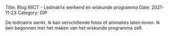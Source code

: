 Title: Blog 6IICT - Ledmatrix werkend en wiskunde programma
Date: 2021-11-23
Category: GIP

De ledmatrix werkt. Ik kan verschillende fotos of animaties laten tonen. Ik ben begonnen met het maken van het wiskunde programma zelf.
